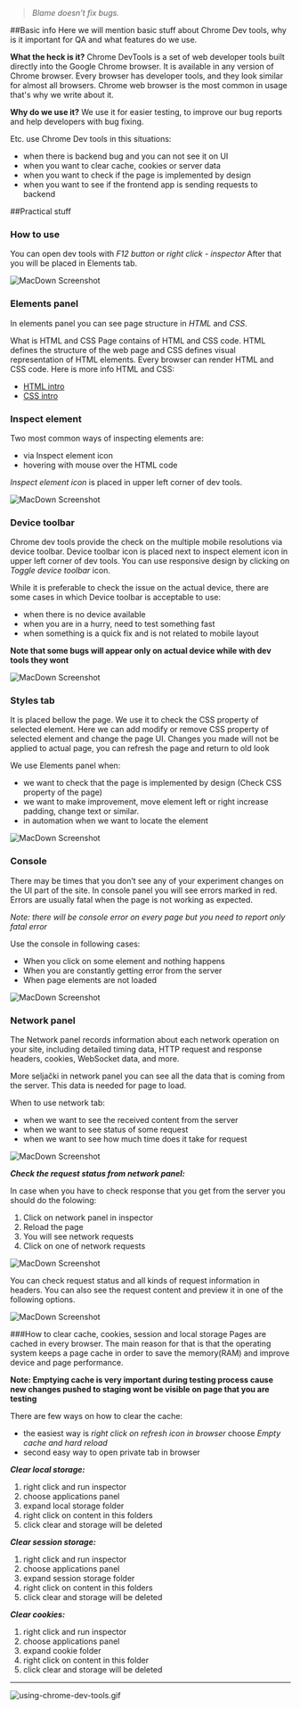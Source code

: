 > *Blame doesn’t fix bugs.*

##Basic info
Here we will mention basic stuff about Chrome Dev tools, why is it important for QA and what features do we use.

**What the heck is it?**
Chrome DevTools is a set of web developer tools built directly into the Google Chrome browser. It is available in any version of Chrome browser.
Every browser has developer tools, and they look similar for almost all browsers. Chrome web browser is the most common in usage that's why we write about it.

**Why do we use it?**
We use it for easier testing, to improve our bug reports and help developers with bug fixing.

Etc. use Chrome Dev tools in this situations:

* when there is backend bug and you can not see it on UI
* when you want to clear cache, cookies or server data
* when you want to check if the page is implemented by design
* when you want to see if the frontend app is sending requests to backend

##Practical stuff

### How to use

You can open dev tools with *F12 button* or *right click - inspector*
After that you will be placed in Elements tab.

![MacDown Screenshot](/img/inspector.png)

### Elements panel

In elements panel you can see page structure in *HTML* and *CSS*.

What is HTML and CSS
Page contains of HTML and CSS code. HTML defines the structure of the web page and CSS defines visual representation of HTML elements. Every browser can render HTML and CSS code.
Here is more info HTML and CSS:

* [HTML intro](https://www.w3schools.com/html/html_intro.asp)
* [CSS intro](https://www.w3schools.com/css/css_intro.asp)

### Inspect element

Two most common ways of inspecting elements are:

* via Inspect element icon
* hovering with mouse over the HTML code

*Inspect element icon* is placed in upper left corner of dev tools.

![MacDown Screenshot](/img/inspectElement.png)

### Device toolbar
Chrome dev tools provide the check on the multiple mobile resolutions via device toolbar. Device toolbar icon is placed next to inspect element icon in upper left corner of dev tools.
You can use responsive design by clicking on *Toggle device toolbar* icon.

While it is preferable to check the issue on the actual device, there are some cases in which Device toolbar is acceptable to use:

* when there is no device available
* when you are in a hurry, need to test something fast
* when something is a quick fix and is not related to mobile layout

**Note that some bugs will appear only on actual device while with dev tools they wont**

![MacDown Screenshot](/img/responsive.png)

### Styles tab
It is placed bellow the page. We use it to check the CSS property of selected element.
Here we can add modify or remove CSS property of selected element and change the page UI. Changes you made will not be applied to actual page, you can refresh the page and return to old look

We use Elements panel when:
* we want to check that the page is implemented by design (Check CSS property of the page)
* we want to make improvement, move element left or right increase padding, change text or similar.
* in automation when we want to locate the element

![MacDown Screenshot](/img/Style.png)

### Console
There may be times that you don’t see any of your experiment changes on the UI part of the site. In console panel you will see errors marked in red. Errors are usually fatal when the page is not working as expected.

*Note: there will be console error on every page but you need to report only fatal error*

Use the console in following cases:

* When you click on some element and nothing happens
* When you are constantly getting error from the server
* When page elements are not loaded

![MacDown Screenshot](/img/Console.png)

### Network panel
The Network panel records information about each network operation on your site, including detailed timing data, HTTP request and response headers, cookies, WebSocket data, and more.

More seljački in network panel you can see all the data that is coming from the server. This data is needed for page to load.

When to use network tab:

* when we want to see the received content from the server
* when we want to see status of some request
* when we want to see how much time does it take for request

![MacDown Screenshot](/img/network.png)

***Check the request status from network panel:***

In case when you have to check response that you get from the server you should do the folowing:

1. Click on network panel in inspector
2. Reload the page
3. You will see network requests
4. Click on one of network requests

![MacDown Screenshot](/img/network-request.png)

You can check request status and all kinds of request information in headers.
You can also see the request content and preview it in one of the following options.

![MacDown Screenshot](/img/network-headers.png )

###How to clear cache, cookies, session and local storage
Pages are cached in every browser. The main reason for that is that the operating system keeps a page cache in order to save the memory(RAM) and improve device and page performance.

**Note: Emptying cache is very important during testing process cause new changes pushed to staging wont be visible on page that you are testing**

There are few ways on how to clear the cache:

* the easiest way is *right click on refresh icon in browser* choose *Empty cache and hard reload*
* second easy way to open private tab in browser

***Clear local storage:***

1. right click and run inspector
2. choose applications panel
3. expand local storage folder
4. right click on content in this folders
5. click clear and storage will be deleted

***Clear session storage:***

1. right click and run inspector
2. choose applications panel
3. expand session storage folder
4. right click on content in this folders
5. click clear and storage will be deleted

***Clear cookies:***

1. right click and run inspector
2. choose applications panel
3. expand cookie folder
4. right click on content in this folder
5. click clear and storage will be deleted

---

![using-chrome-dev-tools.gif](/img/using-chrome-dev-tools.gif)
